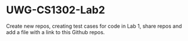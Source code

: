 # UWG-CS1302-Lab2
Create new repos, creating test cases for code in Lab 1, share repos and add a file with a link to this Github repos. 

